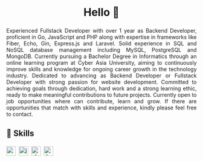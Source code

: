 <h1 align="center">Hello 👋</h1>

###

<p align="justify">Experienced Fullstack Developer with over 1 year as Backend Developer, proficient in Go, JavaScript and PHP along with expertise in frameworks like Fiber, Echo, Gin, Express.js and Laravel. Solid experience in SQL and NoSQL database management including MySQL, PostgreSQL and MongoDB. Currently pursuing a Bachelor Degree in Informatics through an online learning program at Cyber Asia University, aiming to continuously improve skills and knowledge for ongoing career growth in the technology industry. Dedicated to advancing as Backend Developer or Fullstack Developer with strong passion for website development. Committed to achieving goals through dedication, hard work and a strong learning ethic, ready to make meaningful contributions to future projects. Currently open to job opportunities where can contribute, learn and grow. If there are opportunities that match with skills and experience, kindly please feel free to contact.</p>

###

<h2 align="left">💪 Skills</h2>

###

<div align="left">
  <img src="https://img.shields.io/badge/Go-00ADD8?logo=go&logoColor=white&style=for-the-badge" height="25" alt="go logo"  />
  <img width="" />
  <img src="https://img.shields.io/badge/JavaScript-F7DF1E?logo=javascript&logoColor=black&style=for-the-badge" height="25" alt="javascript logo"  />
  <img width="" />
  <img src="https://img.shields.io/badge/PHP-777BB4?logo=php&logoColor=black&style=for-the-badge" height="25" alt="php logo"  />
  <img width="" />
  <img src="https://img.shields.io/badge/Docker-2496ED?logo=docker&logoColor=white&style=for-the-badge" height="25" alt="docker logo"  />
</div>

###
